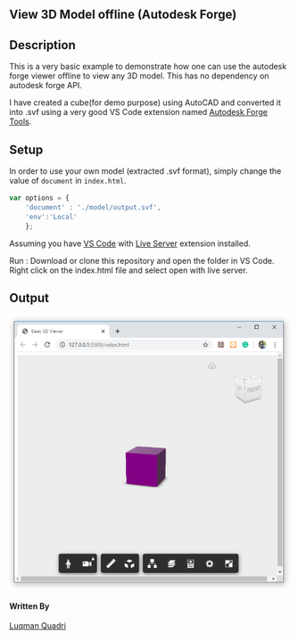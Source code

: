 ## View 3D Model offline (Autodesk Forge)

## Description
This is a very basic example to demonstrate how one can use the autodesk forge viewer offline to view any 3D model. This has no dependency on autodesk forge API.

I have created a cube(for demo purpose) using AutoCAD and converted it into .svf using a very good VS Code extension named [Autodesk Forge Tools](https://marketplace.visualstudio.com/items?itemName=petrbroz.vscode-forge-tools). 


## Setup
In order to use your own model (extracted .svf format), simply change the value of `document` in `index.html`.
````javascript
var options = {
    'document' : './model/output.svf',
    'env':'Local'
    };
````

Assuming you have [VS Code](http://localhost:8000)  with [Live Server](https://marketplace.visualstudio.com/items?itemName=ritwickdey.LiveServer) extension installed. 

Run : Download or clone this repository and open the folder in VS Code. Right click on the index.html file and select open with live server.

## Output

![](./preview.png)

#### Written By
[Luqman Quadri](https://linkedin.com/in/sql)
